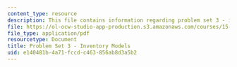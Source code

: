 ```yaml
---
content_type: resource
description: This file contains information regarding problem set 3 - inventory models.
file: https://ol-ocw-studio-app-production.s3.amazonaws.com/courses/15-772j-d-lab-supply-chains-fall-2014/e140481b4a71fccdc463856ab8d3a5b2_MIT15_772JF14_ProblemSet3.pdf
file_type: application/pdf
resourcetype: Document
title: Problem Set 3 - Inventory Models
uid: e140481b-4a71-fccd-c463-856ab8d3a5b2
---
```

